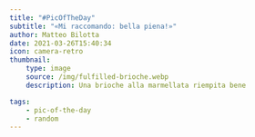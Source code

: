 ```yaml
---
title: "#PicOfTheDay"
subtitle: "«Mi raccomando: bella piena!»"
author: Matteo Bilotta
date: 2021-03-26T15:40:34
icon: camera-retro
thumbnail:
    type: image
    source: /img/fulfilled-brioche.webp
    description: Una brioche alla marmellata riempita bene

tags:
    - pic-of-the-day
    - random
---
```

